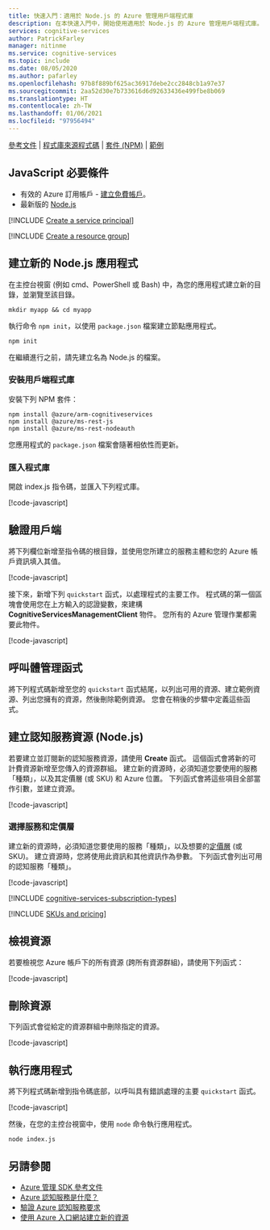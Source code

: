 ```yaml
---
title: 快速入門：適用於 Node.js 的 Azure 管理用戶端程式庫
description: 在本快速入門中，開始使用適用於 Node.js 的 Azure 管理用戶端程式庫。
services: cognitive-services
author: PatrickFarley
manager: nitinme
ms.service: cognitive-services
ms.topic: include
ms.date: 08/05/2020
ms.author: pafarley
ms.openlocfilehash: 97b8f889bf625ac36917debe2cc2848cb1a97e37
ms.sourcegitcommit: 2aa52d30e7b733616d6d92633436e499fbe8b069
ms.translationtype: HT
ms.contentlocale: zh-TW
ms.lasthandoff: 01/06/2021
ms.locfileid: "97956494"
---
```

[參考文件](/javascript/api/@azure/arm-cognitiveservices/?view=azure-node-latest) | [程式庫來源程式碼](https://github.com/Azure/azure-sdk-for-js/tree/master/sdk/cognitiveservices/arm-cognitiveservices) | [套件 (NPM)](https://www.npmjs.com/package/@azure/arm-cognitiveservices) | [範例](https://github.com/Azure/azure-sdk-for-js/tree/master/sdk/cognitiveservices/arm-cognitiveservices#sample-code)

## <a name="javascript-prerequisites"></a>JavaScript 必要條件

* 有效的 Azure 訂用帳戶 - [建立免費帳戶](https://azure.microsoft.com/free/)。
* 最新版的 [Node.js](https://nodejs.org/)

[!INCLUDE [Create a service principal](./create-service-principal.md)]

[!INCLUDE [Create a resource group](./create-resource-group.md)]

## <a name="create-a-new-nodejs-application"></a>建立新的 Node.js 應用程式

在主控台視窗 (例如 cmd、PowerShell 或 Bash) 中，為您的應用程式建立新的目錄，並瀏覽至該目錄。 

```console
mkdir myapp && cd myapp
```

執行命令 `npm init`，以使用 `package.json` 檔案建立節點應用程式。 

```console
npm init
```

在繼續進行之前，請先建立名為 Node.js 的檔案。

### <a name="install-the-client-library"></a>安裝用戶端程式庫

安裝下列 NPM 套件：

```console
npm install @azure/arm-cognitiveservices
npm install @azure/ms-rest-js
npm install @azure/ms-rest-nodeauth
```

您應用程式的 `package.json` 檔案會隨著相依性而更新。

### <a name="import-libraries"></a>匯入程式庫

開啟 index.js 指令碼，並匯入下列程式庫。

[!code-javascript[](~/cognitive-services-quickstart-code/javascript/azure_management_service/create_delete_resource.js?name=snippet_imports)]

## <a name="authenticate-the-client"></a>驗證用戶端

將下列欄位新增至指令碼的根目錄，並使用您所建立的服務主體和您的 Azure 帳戶資訊填入其值。

[!code-javascript[](~/cognitive-services-quickstart-code/javascript/azure_management_service/create_delete_resource.js?name=snippet_constants)]

接下來，新增下列 `quickstart` 函式，以處理程式的主要工作。 程式碼的第一個區塊會使用您在上方輸入的認證變數，來建構 **CognitiveServicesManagementClient** 物件。 您所有的 Azure 管理作業都需要此物件。

[!code-javascript[](~/cognitive-services-quickstart-code/javascript/azure_management_service/create_delete_resource.js?name=snippet_main_auth)]

## <a name="call-management-functions"></a>呼叫體管理函式

將下列程式碼新增至您的 `quickstart` 函式結尾，以列出可用的資源、建立範例資源、列出您擁有的資源，然後刪除範例資源。 您會在稍後的步驟中定義這些函式。

## <a name="create-a-cognitive-services-resource-nodejs"></a>建立認知服務資源 (Node.js)

若要建立並訂閱新的認知服務資源，請使用 **Create** 函式。 這個函式會將新的可計費資源新增至您傳入的資源群組。 建立新的資源時，必須知道您要使用的服務「種類」，以及其定價層 (或 SKU) 和 Azure 位置。 下列函式會將這些項目全部當作引數，並建立資源。

[!code-javascript[](~/cognitive-services-quickstart-code/javascript/azure_management_service/create_delete_resource.js?name=snippet_create)]

### <a name="choose-a-service-and-pricing-tier"></a>選擇服務和定價層

建立新的資源時，必須知道您要使用的服務「種類」，以及想要的[定價層](https://azure.microsoft.com/pricing/details/cognitive-services/) (或 SKU)。 建立資源時，您將使用此資訊和其他資訊作為參數。 下列函式會列出可用的認知服務「種類」。

[!code-javascript[](~/cognitive-services-quickstart-code/javascript/azure_management_service/create_delete_resource.js?name=snippet_list_avail)]

[!INCLUDE [cognitive-services-subscription-types](../../../../includes/cognitive-services-subscription-types.md)]

[!INCLUDE [SKUs and pricing](./sku-pricing.md)]

## <a name="view-your-resources"></a>檢視資源

若要檢視您 Azure 帳戶下的所有資源 (跨所有資源群組)，請使用下列函式：

[!code-javascript[](~/cognitive-services-quickstart-code/javascript/azure_management_service/create_delete_resource.js?name=snippet_list)]

## <a name="delete-a-resource"></a>刪除資源

下列函式會從給定的資源群組中刪除指定的資源。

[!code-javascript[](~/cognitive-services-quickstart-code/javascript/azure_management_service/create_delete_resource.js?name=snippet_delete)]

## <a name="run-the-application"></a>執行應用程式

將下列程式碼新增到指令碼底部，以呼叫具有錯誤處理的主要 `quickstart` 函式。

[!code-javascript[](~/cognitive-services-quickstart-code/javascript/azure_management_service/create_delete_resource.js?name=snippet_main)]

然後，在您的主控台視窗中，使用 `node` 命令執行應用程式。

```console
node index.js
```

## <a name="see-also"></a>另請參閱

* [Azure 管理 SDK 參考文件](/javascript/api/@azure/arm-cognitiveservices/?view=azure-node-latest)
* [Azure 認知服務是什麼？](../../what-are-cognitive-services.md)
* [驗證 Azure 認知服務要求](../../authentication.md)
* [使用 Azure 入口網站建立新的資源](../../cognitive-services-apis-create-account.md)
